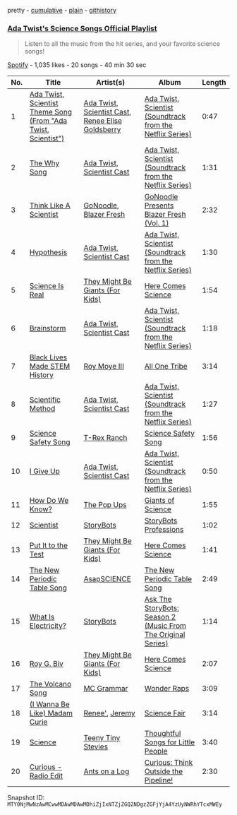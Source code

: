 pretty - [cumulative](/playlists/cumulative/37i9dQZF1DWX59EIlXKpKw.md) - [plain](/playlists/plain/37i9dQZF1DWX59EIlXKpKw) - [githistory](https://github.githistory.xyz/mackorone/spotify-playlist-archive/blob/main/playlists/plain/37i9dQZF1DWX59EIlXKpKw)

### [Ada Twist's Science Songs Official Playlist](https://open.spotify.com/playlist/37i9dQZF1DWX59EIlXKpKw)

> Listen to all the music from the hit series, and your favorite science songs!

[Spotify](https://open.spotify.com/user/spotify) - 1,035 likes - 20 songs - 40 min 30 sec

| No. | Title | Artist(s) | Album | Length |
|---|---|---|---|---|
| 1 | [Ada Twist, Scientist Theme Song \(From "Ada Twist, Scientist"\)](https://open.spotify.com/track/5fvMWOLISgdDbvm8EYuJMU) | [Ada Twist, Scientist Cast](https://open.spotify.com/artist/76oRycbLitZ9oew9UTIByK), [Renee Elise Goldsberry](https://open.spotify.com/artist/28VFQYsMlusDx4yaVxwu0D) | [Ada Twist, Scientist \(Soundtrack from the Netflix Series\)](https://open.spotify.com/album/22aQsYeeE3Bo2X2YOa2d1D) | 0:47 |
| 2 | [The Why Song](https://open.spotify.com/track/0PPhUn8wym6SElNCXhoHad) | [Ada Twist, Scientist Cast](https://open.spotify.com/artist/76oRycbLitZ9oew9UTIByK) | [Ada Twist, Scientist \(Soundtrack from the Netflix Series\)](https://open.spotify.com/album/22aQsYeeE3Bo2X2YOa2d1D) | 1:31 |
| 3 | [Think Like A Scientist](https://open.spotify.com/track/5bXtUGHULEeYhW2MIEN6iy) | [GoNoodle](https://open.spotify.com/artist/13QcQR3aMDTgC8jdNqSx4f), [Blazer Fresh](https://open.spotify.com/artist/4pgIT5fWtcmcMm0YqPDEV0) | [GoNoodle Presents Blazer Fresh \(Vol\. 1\)](https://open.spotify.com/album/3lCBVaBrl8PogWylUxVqSk) | 2:32 |
| 4 | [Hypothesis](https://open.spotify.com/track/51o2AxOpFq2jqLFUTtON90) | [Ada Twist, Scientist Cast](https://open.spotify.com/artist/76oRycbLitZ9oew9UTIByK) | [Ada Twist, Scientist \(Soundtrack from the Netflix Series\)](https://open.spotify.com/album/22aQsYeeE3Bo2X2YOa2d1D) | 1:30 |
| 5 | [Science Is Real](https://open.spotify.com/track/7xFXq8zWrmUsM4geMf4ieS) | [They Might Be Giants \(For Kids\)](https://open.spotify.com/artist/18ZrIxk5cW5C0MEeTeQx7O) | [Here Comes Science](https://open.spotify.com/album/0DiKDeuH9pBNY9mfiNSpAd) | 1:54 |
| 6 | [Brainstorm](https://open.spotify.com/track/0KI9LENUe0rDhTe9mWbPeQ) | [Ada Twist, Scientist Cast](https://open.spotify.com/artist/76oRycbLitZ9oew9UTIByK) | [Ada Twist, Scientist \(Soundtrack from the Netflix Series\)](https://open.spotify.com/album/22aQsYeeE3Bo2X2YOa2d1D) | 1:18 |
| 7 | [Black Lives Made STEM History](https://open.spotify.com/track/78MBph27OvsmvxCauXGZOx) | [Roy Moye III](https://open.spotify.com/artist/1FBZZD3fC7SuYBb8PsZWuf) | [All One Tribe](https://open.spotify.com/album/1EEVSonqRIjEB0DapNIRs8) | 3:14 |
| 8 | [Scientific Method](https://open.spotify.com/track/5SvRpPCx20jXnwIRhaqLtN) | [Ada Twist, Scientist Cast](https://open.spotify.com/artist/76oRycbLitZ9oew9UTIByK) | [Ada Twist, Scientist \(Soundtrack from the Netflix Series\)](https://open.spotify.com/album/22aQsYeeE3Bo2X2YOa2d1D) | 1:27 |
| 9 | [Science Safety Song](https://open.spotify.com/track/08zVXpxlOLeNAribgD0IU0) | [T\-Rex Ranch](https://open.spotify.com/artist/08lYqL6n1bP5jAHgYhtJHn) | [Science Safety Song](https://open.spotify.com/album/1kKsfxd9UKEUj59tYegN1t) | 1:56 |
| 10 | [I Give Up](https://open.spotify.com/track/4b0tUaeZ4mSt95nmuhgdFp) | [Ada Twist, Scientist Cast](https://open.spotify.com/artist/76oRycbLitZ9oew9UTIByK) | [Ada Twist, Scientist \(Soundtrack from the Netflix Series\)](https://open.spotify.com/album/22aQsYeeE3Bo2X2YOa2d1D) | 0:50 |
| 11 | [How Do We Know?](https://open.spotify.com/track/1g1IQy1dUQytk434js3Bxw) | [The Pop Ups](https://open.spotify.com/artist/3GkU6eKKcQk2cOtu14MDgw) | [Giants of Science](https://open.spotify.com/album/4ui5dHNvWSER4CI1gxYFEl) | 1:55 |
| 12 | [Scientist](https://open.spotify.com/track/7F5weLKqeL2l4Pq30EmDSy) | [StoryBots](https://open.spotify.com/artist/6N6lLMxDF4as6slJ878Rgg) | [StoryBots Professions](https://open.spotify.com/album/1LMhHcOYoUimpVAby72f5J) | 1:02 |
| 13 | [Put It to the Test](https://open.spotify.com/track/0ms5bzYdvWBnrayTs9RFcf) | [They Might Be Giants \(For Kids\)](https://open.spotify.com/artist/18ZrIxk5cW5C0MEeTeQx7O) | [Here Comes Science](https://open.spotify.com/album/0DiKDeuH9pBNY9mfiNSpAd) | 1:41 |
| 14 | [The New Periodic Table Song](https://open.spotify.com/track/2Cmth2GiA4UsABtEvYsCM1) | [AsapSCIENCE](https://open.spotify.com/artist/7E8gU2qkctwGqHBizPRH9A) | [The New Periodic Table Song](https://open.spotify.com/album/7hV9SjMjh5lSEDx34xz967) | 2:49 |
| 15 | [What Is Electricity?](https://open.spotify.com/track/4sCEgYgNLeyPmG5UUeEBuE) | [StoryBots](https://open.spotify.com/artist/6N6lLMxDF4as6slJ878Rgg) | [Ask The StoryBots: Season 2 \(Music From The Original Series\)](https://open.spotify.com/album/1gBVScuQu3oYi98AchR0WR) | 1:14 |
| 16 | [Roy G\. Biv](https://open.spotify.com/track/0UG9o1jtxAPt2aZXvWefBS) | [They Might Be Giants \(For Kids\)](https://open.spotify.com/artist/18ZrIxk5cW5C0MEeTeQx7O) | [Here Comes Science](https://open.spotify.com/album/0DiKDeuH9pBNY9mfiNSpAd) | 2:07 |
| 17 | [The Volcano Song](https://open.spotify.com/track/0LixLuFCySCWfXxRWH0Esj) | [MC Grammar](https://open.spotify.com/artist/5jP7y718a7xnKUylSWPANN) | [Wonder Raps](https://open.spotify.com/album/4iWMDhbFSAJ9OiJmko17mH) | 3:09 |
| 18 | [\(I Wanna Be Like\) Madam Curie](https://open.spotify.com/track/4zGJOsyK5JCMdifXek8fTJ) | [Renee'](https://open.spotify.com/artist/010Yy8BMF8WVfGA2do8sDm), [Jeremy](https://open.spotify.com/artist/0YzWhtJkKuzLGaXOJT0ZEx) | [Science Fair](https://open.spotify.com/album/3CdiI8bJnXG5wmneRwPRDo) | 3:14 |
| 19 | [Science](https://open.spotify.com/track/6y527slRv6wrd7eM7PjYaM) | [Teeny Tiny Stevies](https://open.spotify.com/artist/6hhqb0X8Jas5jt96Okhjov) | [Thoughtful Songs for Little People](https://open.spotify.com/album/7f8sw4jRMSFZoAykCkd7CA) | 3:40 |
| 20 | [Curious \- Radio Edit](https://open.spotify.com/track/5G0lNxYMUZFTIr1GL7EgQA) | [Ants on a Log](https://open.spotify.com/artist/6FhfWrn7f8y6OI8JZV2P3g) | [Curious: Think Outside the Pipeline!](https://open.spotify.com/album/0TgG27H7fFvAhb1RWvrAn6) | 2:30 |

Snapshot ID: `MTY0NjMwNzAwMCwwMDAwMDAwMDhiZjIxNTZjZGQ2NDgzZGFjYjA4YzUyNWRhYTcxMWEy`
